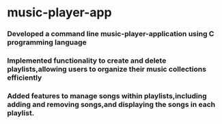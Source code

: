 # music-player-app
### Developed a command line music-player-application using C programming language
### Implemented functionality to create and delete playlists,allowing users to organize their music collections efficiently
### Added features to manage songs within playlists,including adding and removing songs,and displaying the songs in each playlist.
